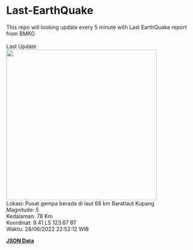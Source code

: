 # Last-EarthQuake
This repo will looking update every 5 minute with Last EarthQuake report from BMKG
<br>
<br>
Last Update
<br>
<img src="https://ews.bmkg.go.id/TEWS/data/20220628225212.mmi.jpg" width="400"/>
<br>
Lokasi: Pusat gempa berada di laut 68 km Baratlaut Kupang <br>
Magnitude: 5 <br>
Kedalaman: 78 Km <br>
Koordinat: 9.41 LS 123.67 BT <br>
Waktu: 28/06/2022 22:52:12 WIB <br>

<a href="./data/data.json">**JSON Data**</a>
